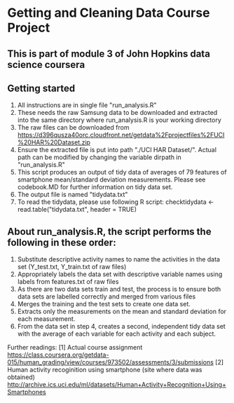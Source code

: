 # Getting and Cleaning Data Course Project

## This is part of module 3 of John Hopkins data science coursera

## Getting started
1. 	All instructions are in single file "run_analysis.R"
2. 	These needs the raw Samsung data to be downloaded and extracted into the same directory where run_analysis.R is your working directory
3. 	The raw files can be downloaded from https://d396qusza40orc.cloudfront.net/getdata%2Fprojectfiles%2FUCI%20HAR%20Dataset.zip
4. 	Ensure the extracted file is put into path "./UCI HAR Dataset/". Actual path can be modified by changing the variable dirpath in "run_analysis.R"
5. 	This script produces an output of tidy data of averages of 79 features of smartphone mean/standard deviation measurements.
	Please see codebook.MD for further information on tidy data set.
6. 	The output file is named "tidydata.txt"
7. 	To read the tidydata, please use following R script:
checktidydata <- read.table("tidydata.txt", header = TRUE)

## About run_analysis.R, the script performs the following in these order:
1.	Substitute descriptive activity names to name the activities in the data set (Y_test.txt, Y_train.txt of raw files)
2.	Appropriately labels the data set with descriptive variable names using labels from features.txt of raw files
3. 	As there are two data sets train and test, the process is to ensure both data sets are labelled correctly and merged from
	various files
4.	Merges the training and the test sets to create one data set.
5.	Extracts only the measurements on the mean and standard deviation for each measurement. 
6.	From the data set in step 4, creates a second, independent tidy data set with the average of each variable for each activity and each subject.

Further readings:
[1] Actual course assignment
	https://class.coursera.org/getdata-015/human_grading/view/courses/973502/assessments/3/submissions
[2] Human activity recoginition using smartphone (site where data was obtained)
	http://archive.ics.uci.edu/ml/datasets/Human+Activity+Recognition+Using+Smartphones

